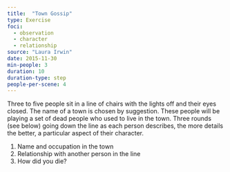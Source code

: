 ```yaml
---
title:  "Town Gossip"
type: Exercise
foci:
  - observation
  - character
  - relationship
source: "Laura Irwin"
date: 2015-11-30
min-people: 3
duration: 10
duration-type: step
people-per-scene: 4
---
```

Three to five people sit in a line of chairs with the lights off and their eyes closed.
The name of a town is chosen by suggestion.
These people will be playing a set of dead people who used to live in the town.
Three rounds (see below) going down the line as each person describes, the more details the better, a particular aspect of their character.

1. Name and occupation in the town
2. Relationship with another person in the line
3. How did you die?
